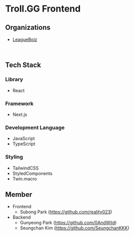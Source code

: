 # Troll.GG Frontend

## Organizations

- [LeagueBoiz](https://github.com/LeagueBoiz)

<br/>

## Tech Stack

### Library

- React

### Framework

- Next.js

### Development Language

- JavaScript
- TypeScript

### Styling

- TailwindCSS
- StyledComponents
- Twin.macro

## Member

- Frontend
  - Subong Park (https://github.com/reality023)
- Backend
  - Gunyeong Park (https://github.com/0AndWild)
  - Seungchan Kim (https://github.com/SeungchanKKK)
